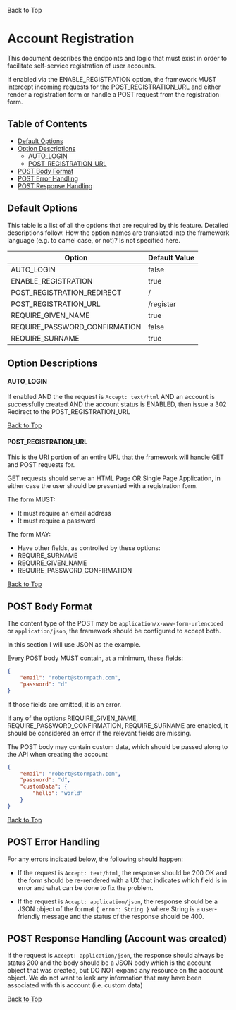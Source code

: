 <a name="#top">Back to Top</a>

# Account Registration

This document describes the endpoints and logic that must exist in order to
facilitate self-service registration of user accounts.

If enabled via the ENABLE_REGISTRATION option, the framework MUST intercept
incoming requests for the POST_REGISTRATION_URL and either render a registration
form or handle a POST request from the registration form.

## Table of Contents

* [Default Options](#Default_Options)
* [Option Descriptions](#Option_Descriptions)
  * [AUTO_LOGIN](#AUTO_LOGIN)
  * [POST_REGISTRATION_URL](#POST_REGISTRATION_URL)
* [POST Body Format](#POST_Body_Format)
* [POST Error Handling](#POST_Error_Handling)
* [POST Response Handling](#POST_Response_Handling)

## <a name="Default_Options"></a> Default Options

This table is a list of all the options that are required by this feature.
Detailed descriptions follow.  How the option names are translated into the
framework language (e.g. to camel case, or not)? Is not specified here.

| Option                           | Default Value |
| -------------------------------- |---------------|
| AUTO_LOGIN                       | false         |
| ENABLE_REGISTRATION              | true          |
| POST_REGISTRATION_REDIRECT       | /             |
| POST_REGISTRATION_URL            | /register     |
| REQUIRE_GIVEN_NAME               | true          |
| REQUIRE_PASSWORD_CONFIRMATION    | false         |
| REQUIRE_SURNAME                  | true          |

## <a name="Option_Descriptions"></a> Option Descriptions

#### <a name="AUTO_LOGIN"></a> AUTO_LOGIN

If enabled AND the the request is `Accept: text/html` AND an account is
successfully created AND the account status is ENABLED, then issue a 302
Redirect to the POST_REGISTRATION_URL

<a href="#top">Back to Top</a>

#### <a name="POST_REGISTRATION_URL"></a> POST_REGISTRATION_URL

This is the URI portion of an entire URL that the framework will handle GET and
POST requests for.

GET requests should serve an HTML Page OR Single Page Application, in either
case the user should be presented with a registration form.

The form MUST:

* It must require an email address
* It must require a password

The form MAY:

* Have other fields, as controlled by these options:
 * REQUIRE_SURNAME
 * REQUIRE_GIVEN_NAME
 * REQUIRE_PASSWORD_CONFIRMATION

<a href="#top">Back to Top</a>

## <a name="POST_Body_Format"></a> POST Body Format

The content type of the POST may be `application/x-www-form-urlencoded` or
`application/json`, the framework should be configured to accept both.

In this section I will use JSON as the example.


Every POST body MUST contain, at a minimum, these fields:

```json
{
    "email": "robert@stormpath.com",
    "password": "d"
}
```

If those fields are omitted, it is an error.

If any of the options REQUIRE_GIVEN_NAME, REQUIRE_PASSWORD_CONFIRMATION,
REQUIRE_SURNAME are enabled, it should be considered an error if the relevant
fields are missing.

The POST body may contain custom data, which should be passed along to the API
when creating the account

```json
{
    "email": "robert@stormpath.com",
    "password": "d",
    "customData": {
        "hello": "world"
    }
}
```

<a href="#top">Back to Top</a>

##  <a name="POST_Error_Handling"></a> POST Error Handling

For any errors indicated below, the following should happen:

* If the request is `Accept: text/html`, the response should be 200 OK and the
form should be re-rendered with a UX that indicates which field is in error and
what can be done to fix the problem.

* If the request is `Accept: application/json`, the response should be a JSON
object of the format `{ error: String }` where String is a user-friendly message
and the status of the response should be 400.

## <a name="POST_Response_Handling"></a> POST Response Handling (Account was created)

If the request is `Accept: application/json`, the response should always be
status 200 and the body should be a JSON body which is the account object that
was created, but DO NOT expand any resource on the account object.  We do not
want to leak any information that may have been associated with this account
(i.e. custom data)

<a href="#top">Back to Top</a>
